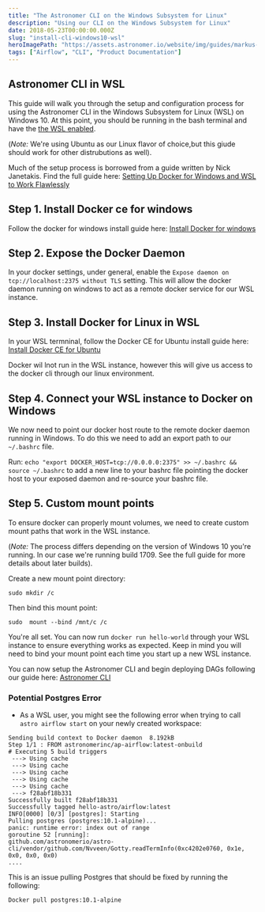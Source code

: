 ```yaml
---
title: "The Astronomer CLI on the Windows Subsystem for Linux"
description: "Using our CLI on the Windows Subsystem for Linux"
date: 2018-05-23T00:00:00.000Z
slug: "install-cli-windows10-wsl"
heroImagePath: "https://assets.astronomer.io/website/img/guides/markus-spiske-207946-unsplash.jpg"
tags: ["Airflow", "CLI", "Product Documentation"]
---
```


## Astronomer CLI in WSL

This guide will walk you through the setup and configuration process for using the Astronomer CLI in the Windows Subsystem for Linux (WSL) on Windows 10. At this point, you should be running in the bash terminal and have the [the WSL enabled](https://docs.microsoft.com/en-us/windows/wsl/install-win10).

(*Note:* We're using Ubuntu as our Linux flavor of choice,but this giude should work for other distrubutions as well).

Much of the setup process is borrowed from a guide written by Nick Janetakis. Find the full guide here: [Setting Up Docker for Windows and WSL to Work Flawlessly](https://docs.microsoft.com/en-us/windows/wsl/install-win10)

## Step 1. Install Docker ce for windows

Follow the docker for windows install guide here: [Install Docker for windows](https://docs.docker.com/docker-for-windows/install/)

## Step 2. Expose the Docker Daemon

In your docker settings, under general, enable the `Expose daemon on tcp://localhost:2375 without TLS` setting. This will allow the docker daemon running on windows to act as a remote docker service for our WSL instance.

## Step 3. Install Docker for Linux in WSL

In your WSL termninal, follow the Docker CE for Ubuntu install guide here: [Install Docker CE for Ubuntu](https://docs.docker.com/install/linux/docker-ce/ubuntu/)

Docker wil lnot run in the WSL instance, however this will give us access to the docker cli through our linux environment. 

## Step 4. Connect your WSL instance to Docker on Windows

We now need to point our docker host route to the remote docker daemon running in Windows. To do this we need to add an export path to our `~/.bashrc` file.

Run: `echo "export DOCKER_HOST=tcp://0.0.0.0:2375" >> ~/.bashrc && source ~/.bashrc` to add a new line to your bashrc file pointing the docker host to your exposed  daemon and re-source your bashrc file. 

## Step 5. Custom mount points

To ensure docker can properly mount volumes, we need to create custom mount paths that work in the WSL instance.

(*Note:* The process differs depending on the version of Windows 10 you're running. In our case we're running build 1709. See the full guide for more details about later builds).

Create a new mount point directory:

`sudo mkdir /c`

Then bind this mount point:

`sudo  mount --bind /mnt/c /c`

You're all set. You can now run `docker run hello-world` through your WSL instance to ensure everything works as expected. Keep in mind you will need to bind your mount point each time you start up a new WSL instance. 

You can now setup the Astronomer CLI and begin deploying DAGs following our guide here: [Astronomer CLI](/guides/cli)

### Potential Postgres Error

- As a WSL user, you might see the following error when trying to call `astro airflow start` on your newly created workspace:

```
Sending build context to Docker daemon  8.192kB
Step 1/1 : FROM astronomerinc/ap-airflow:latest-onbuild
# Executing 5 build triggers
 ---> Using cache
 ---> Using cache
 ---> Using cache
 ---> Using cache
 ---> Using cache
 ---> f28abf18b331
Successfully built f28abf18b331
Successfully tagged hello-astro/airflow:latest
INFO[0000] [0/3] [postgres]: Starting
Pulling postgres (postgres:10.1-alpine)...
panic: runtime error: index out of range
goroutine 52 [running]:
github.com/astronomerio/astro-cli/vendor/github.com/Nvveen/Gotty.readTermInfo(0xc4202e0760, 0x1e, 0x0, 0x0, 0x0)
....
```

This is an issue pulling Postgres that should be fixed by running the following:

```
Docker pull postgres:10.1-alpine
```
